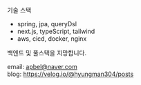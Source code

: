 기술 스택
<ul>
  <li>spring, jpa, queryDsl</li>
  <li>next.js, typeScript, tailwind</li>
  <li>aws, cicd, docker, nginx</li>
</ul>

백엔드 및 풀스택을 지망합니다.

email: apbel@naver.com  
blog: https://velog.io/@hyungman304/posts  


<!---
- 👋 Hi, I’m @kimtaehyun304
- 👀 I’m interested in ...
- 🌱 I’m currently learning ...
- 💞️ I’m looking to collaborate on ...
- 📫 How to reach me ...
- 😄 Pronouns: ...
- ⚡ Fun fact: ...
kimtaehyun304/kimtaehyun304 is a ✨ special ✨ repository because its `README.md` (this file) appears on your GitHub profile.
You can click the Preview link to take a look at your changes.
--->

